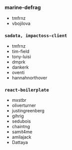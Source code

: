 ### marine-defrag
- tmfrnz
- vbojilova

### `sadata, impactoss-client`
- tmfrnz
- tim-field
- tony-luisi
- dmprk
- dankerk
- oventi
- hannahnorthover

### `react-boilerplate`
- mxstbr
- oliverturner
- justingreenberg
- gihrig
- sedubois
- chaintng
- samit4me
- amilajack
- Dattaya
